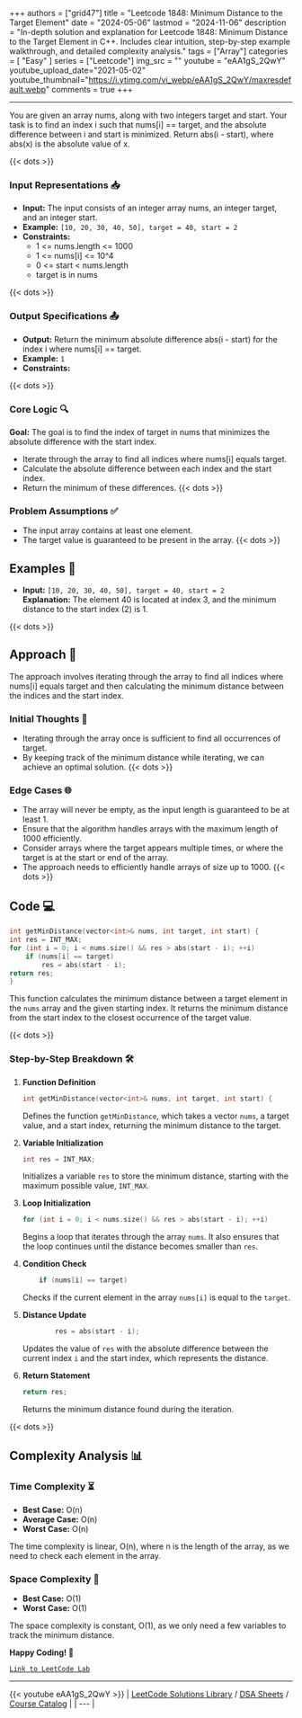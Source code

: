 
+++
authors = ["grid47"]
title = "Leetcode 1848: Minimum Distance to the Target Element"
date = "2024-05-06"
lastmod = "2024-11-06"
description = "In-depth solution and explanation for Leetcode 1848: Minimum Distance to the Target Element in C++. Includes clear intuition, step-by-step example walkthrough, and detailed complexity analysis."
tags = ["Array"]
categories = [
    "Easy"
]
series = ["Leetcode"]
img_src = ""
youtube = "eAA1gS_2QwY"
youtube_upload_date="2021-05-02"
youtube_thumbnail="https://i.ytimg.com/vi_webp/eAA1gS_2QwY/maxresdefault.webp"
comments = true
+++



---
You are given an array nums, along with two integers target and start. Your task is to find an index i such that nums[i] == target, and the absolute difference between i and start is minimized. Return abs(i - start), where abs(x) is the absolute value of x.
<!--more-->
{{< dots >}}
### Input Representations 📥
- **Input:** The input consists of an integer array nums, an integer target, and an integer start.
- **Example:** `[10, 20, 30, 40, 50], target = 40, start = 2`
- **Constraints:**
	- 1 <= nums.length <= 1000
	- 1 <= nums[i] <= 10^4
	- 0 <= start < nums.length
	- target is in nums

{{< dots >}}
### Output Specifications 📤
- **Output:** Return the minimum absolute difference abs(i - start) for the index i where nums[i] == target.
- **Example:** `1`
- **Constraints:**

{{< dots >}}
### Core Logic 🔍
**Goal:** The goal is to find the index of target in nums that minimizes the absolute difference with the start index.

- Iterate through the array to find all indices where nums[i] equals target.
- Calculate the absolute difference between each index and the start index.
- Return the minimum of these differences.
{{< dots >}}
### Problem Assumptions ✅
- The input array contains at least one element.
- The target value is guaranteed to be present in the array.
{{< dots >}}
## Examples 🧩
- **Input:** `[10, 20, 30, 40, 50], target = 40, start = 2`  \
  **Explanation:** The element 40 is located at index 3, and the minimum distance to the start index (2) is 1.

{{< dots >}}
## Approach 🚀
The approach involves iterating through the array to find all indices where nums[i] equals target and then calculating the minimum distance between the indices and the start index.

### Initial Thoughts 💭
- Iterating through the array once is sufficient to find all occurrences of target.
- By keeping track of the minimum distance while iterating, we can achieve an optimal solution.
{{< dots >}}
### Edge Cases 🌐
- The array will never be empty, as the input length is guaranteed to be at least 1.
- Ensure that the algorithm handles arrays with the maximum length of 1000 efficiently.
- Consider arrays where the target appears multiple times, or where the target is at the start or end of the array.
- The approach needs to efficiently handle arrays of size up to 1000.
{{< dots >}}
## Code 💻
```cpp
int getMinDistance(vector<int>& nums, int target, int start) {
int res = INT_MAX;
for (int i = 0; i < nums.size() && res > abs(start - i); ++i)
    if (nums[i] == target)
        res = abs(start - i);
return res;
}
```

This function calculates the minimum distance between a target element in the `nums` array and the given starting index. It returns the minimum distance from the start index to the closest occurrence of the target value.

{{< dots >}}
### Step-by-Step Breakdown 🛠️
1. **Function Definition**
	```cpp
	int getMinDistance(vector<int>& nums, int target, int start) {
	```
	Defines the function `getMinDistance`, which takes a vector `nums`, a target value, and a start index, returning the minimum distance to the target.

2. **Variable Initialization**
	```cpp
	int res = INT_MAX;
	```
	Initializes a variable `res` to store the minimum distance, starting with the maximum possible value, `INT_MAX`.

3. **Loop Initialization**
	```cpp
	for (int i = 0; i < nums.size() && res > abs(start - i); ++i)
	```
	Begins a loop that iterates through the array `nums`. It also ensures that the loop continues until the distance becomes smaller than `res`.

4. **Condition Check**
	```cpp
	    if (nums[i] == target)
	```
	Checks if the current element in the array `nums[i]` is equal to the `target`.

5. **Distance Update**
	```cpp
	        res = abs(start - i);
	```
	Updates the value of `res` with the absolute difference between the current index `i` and the start index, which represents the distance.

6. **Return Statement**
	```cpp
	return res;
	```
	Returns the minimum distance found during the iteration.

{{< dots >}}
## Complexity Analysis 📊
### Time Complexity ⏳
- **Best Case:** O(n)
- **Average Case:** O(n)
- **Worst Case:** O(n)

The time complexity is linear, O(n), where n is the length of the array, as we need to check each element in the array.

### Space Complexity 💾
- **Best Case:** O(1)
- **Worst Case:** O(1)

The space complexity is constant, O(1), as we only need a few variables to track the minimum distance.

**Happy Coding! 🎉**


[`Link to LeetCode Lab`](https://leetcode.com/problems/minimum-distance-to-the-target-element/description/)

---
{{< youtube eAA1gS_2QwY >}}
| [LeetCode Solutions Library](https://grid47.xyz/leetcode/) / [DSA Sheets](https://grid47.xyz/sheets/) / [Course Catalog](https://grid47.xyz/courses/) |
| --- |
